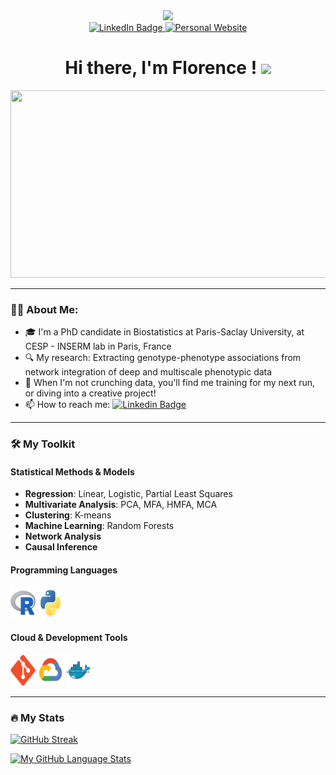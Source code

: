 <div id="header" align="center">
  <img src="https://i.giphy.com/media/v1.Y2lkPTc5MGI3NjExcXN3cXgycWh0Z3pkZDU2bWdtM2g1NWE4em0xMnVycDY5NHdlNTI0ayZlcD12MV9pbnRlcm5hbF9naWZfYnlfaWQmY3Q9Zw/5GiWzcuj8Tg7gk3me7/giphy.gif" width="150"/>
</div>

<div id="badges" align="center">
  <a href="https://linkedin.com/in/florence-ghestem-data-sciences">
    <img src="https://img.shields.io/badge/LinkedIn-blue?style=flat-square&logo=linkedin&logoColor=white" alt="LinkedIn Badge"/>
  </a>
  <a href="https://florenceghestem.github.io/">
    <img src="https://shields.io/badge/Personal-Website-blue?style=flat-square" alt="Personal Website"/>
  </a>
</div>

<h1 align="center">
  Hi there, I'm Florence !
  <img src="https://media.giphy.com/media/hvRJCLFzcasrR4ia7z/giphy.gif" width="30px"/>
</h1>

<div align="center">
  <img src="https://i.giphy.com/media/v1.Y2lkPTc5MGI3NjExZHJpcmZobjl3cmprbGpneGVvcTlzODN4eXA5YnV5bmZydDdlY3JkaCZlcD12MV9pbnRlcm5hbF9naWZfYnlfaWQmY3Q9Zw/lbcLMX9B6sTsGjUmS3/giphy.gif" width="600" height="300"/>
</div>

---

### :woman_technologist: About Me:
- :mortar_board: I'm a PhD candidate in Biostatistics at Paris-Saclay University, at CESP - INSERM lab in Paris, France
- :mag: My research: Extracting genotype-phenotype associations from network integration of deep and multiscale phenotypic data
- :star2: When I'm not crunching data, you'll find me training for my next run, or diving into a creative project!
- :mailbox: How to reach me: [![Linkedin Badge](https://img.shields.io/badge/-Florence-blue?style=flat&logo=Linkedin&logoColor=white)](https://linkedin.com/in/florence-ghestem-data-sciences)

---

### :hammer_and_wrench: My Toolkit

#### Statistical Methods & Models

- **Regression**: Linear, Logistic, Partial Least Squares
- **Multivariate Analysis**: PCA, MFA, HMFA, MCA
- **Clustering**: K-means
- **Machine Learning**: Random Forests
- **Network Analysis**
- **Causal Inference**

####  Programming Languages
<div>
  <img src="https://github.com/devicons/devicon/blob/master/icons/r/r-original.svg" title="R" **alt="R" width="40" height="50"/>
  <img src="https://github.com/devicons/devicon/blob/master/icons/python/python-original.svg" title="Python" **alt="Python" width="40" height="50"/>
</div>


#### Cloud & Development Tools
<div>
  <img src="https://github.com/devicons/devicon/blob/master/icons/git/git-original.svg" title="Git" **alt="Git" width="40" height="50"/>
  <img src="https://github.com/devicons/devicon/blob/master/icons/googlecloud/googlecloud-original.svg" title="GCP" **alt="GCP" width="40" height="50"/>
  <img src="https://github.com/devicons/devicon/blob/master/icons/docker/docker-original.svg" title="Docker" **alt="Docker" width="40" height="50"/>
</div>

---
### :fire: My Stats
[![GitHub Streak](https://github-readme-streak-stats.herokuapp.com?user=FlorenceGhestem&theme=calm&exclude_days=Sun%2CSat&background=1A1B27&stroke=EB5454&ring=EB5454&fire=EB5454&sideNums=70A5FD&sideLabels=70A5FD&currStreakNum=70A5FD&currStreakLabel=70A5FD&dates=37B6A8&excludeDaysLabel=37B6A8&border=E4E2E2)](https://git.io/streak-stats)

[![My GitHub Language Stats](https://github-readme-stats.vercel.app/api/top-langs/?username=FlorenceGhestem&langs_count=5&theme=tokyonight)]()
